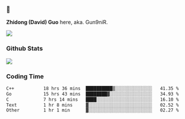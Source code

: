 ### 👋 

**Zhidong (David) Guo** here, aka. Gun9niR.

![](https://komarev.com/ghpvc/?username=Gun9niR&label=Total+Views)

### Github Stats

<img src="https://github-readme-stats.vercel.app/api?username=Gun9niR&count_private=true&show_icons=true&theme=vue-dark&hide_title=true">

### Coding Time

<!--START_SECTION:waka-->

```txt
C++           18 hrs 36 mins  ██████████▒░░░░░░░░░░░░░░   41.35 %
Go            15 hrs 43 mins  ████████▓░░░░░░░░░░░░░░░░   34.93 %
C             7 hrs 14 mins   ████░░░░░░░░░░░░░░░░░░░░░   16.10 %
Text          1 hr 8 mins     ▓░░░░░░░░░░░░░░░░░░░░░░░░   02.52 %
Other         1 hr 1 min      ▓░░░░░░░░░░░░░░░░░░░░░░░░   02.27 %
```

<!--END_SECTION:waka-->
